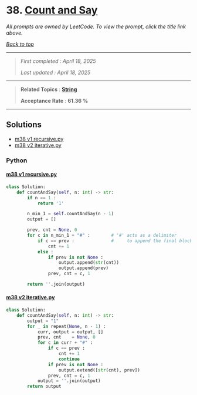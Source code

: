 # 38. [Count and Say](<https://leetcode.com/problems/count-and-say>)

*All prompts are owned by LeetCode. To view the prompt, click the title link above.*

*[Back to top](<../README.md>)*

------

> *First completed : April 18, 2025*
>
> *Last updated : April 18, 2025*

------

> **Related Topics** : **[String](<by_topic/String.md>)**
>
> **Acceptance Rate** : **61.36 %**

------

## Solutions

- [m38 v1 recursive.py](<../my-submissions/m38 v1 recursive.py>)
- [m38 v2 iterative.py](<../my-submissions/m38 v2 iterative.py>)
### Python
#### [m38 v1 recursive.py](<../my-submissions/m38 v1 recursive.py>)
```Python
class Solution:
    def countAndSay(self, n: int) -> str:
        if n == 1 :
            return '1'

        n_min_1 = self.countAndSay(n - 1)
        output = []

        prev, cnt = None, 0
        for c in n_min_1 + "#" :        # '#' acts as a delimiter
            if c == prev :              #     to append the final block
                cnt += 1
            else :
                if prev is not None :
                    output.append(str(cnt))
                    output.append(prev)
                prev, cnt = c, 1

        return ''.join(output)
```

#### [m38 v2 iterative.py](<../my-submissions/m38 v2 iterative.py>)
```Python
class Solution:
    def countAndSay(self, n: int) -> str:
        output = "1"
        for _ in repeat(None, n - 1) :
            curr, output = output, []
            prev, cnt    = None, 0
            for c in curr + "#" :
                if c == prev :
                    cnt += 1
                    continue
                if prev is not None :
                    output.extend([str(cnt), prev])
                prev, cnt = c, 1
            output = ''.join(output)
        return output
```

